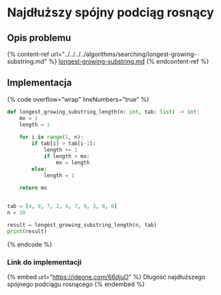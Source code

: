 # Najdłuższy spójny podciąg rosnący

## Opis problemu

{% content-ref url="../../../../algorithms/searching/longest-growing-substring.md" %}
[longest-growing-substring.md](../../../../algorithms/searching/longest-growing-substring.md)
{% endcontent-ref %}

## Implementacja

{% code overflow="wrap" lineNumbers="true" %}
```python
def longest_growing_substring_length(n: int, tab: list) -> int:
    mx = 1
    length = 1
    
    for i in range(1, n):
        if tab[i] > tab[i-1]:
            length += 1
            if length > mx:
                mx = length
        else:
            length = 1
    
    return mx


tab = [4, 9, 7, 2, 4, 7, 9, 3, 8, 6]
n = 10

result = longest_growing_substring_length(n, tab)
print(result)
```
{% endcode %}

### Link do implementacji

{% embed url="https://ideone.com/66djuO" %}
Długość najdłuższego spójnego podciągu rosnącego
{% endembed %}